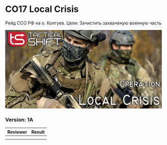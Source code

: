 ﻿# CO17 Local Crisis
Рейд ССО РФ на о. Колгуев. Цели: Зачистить захваченую военную часть

<img src='https://raw.githubusercontent.com/rempopo/CO17_Local_crisis.cain/main/overview.jpg' />	

### Version: 1A


| Reviewer | Result |
| ------------ | ------------- |
|  |  |
|  |  |
